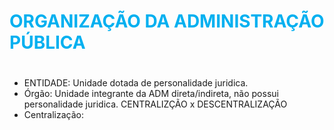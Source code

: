 # <span style="color:rgb(0, 176, 240)">ORGANIZAÇÃO DA ADMINISTRAÇÃO PÚBLICA
# </span>
- ENTIDADE: Unidade dotada de personalidade juridica.
- Órgão: Unidade integrante da ADM direta/indireta, não possui personalidade juridica.
CENTRALIZÇÃO x DESCENTRALIZAÇÃO
- Centralização: 